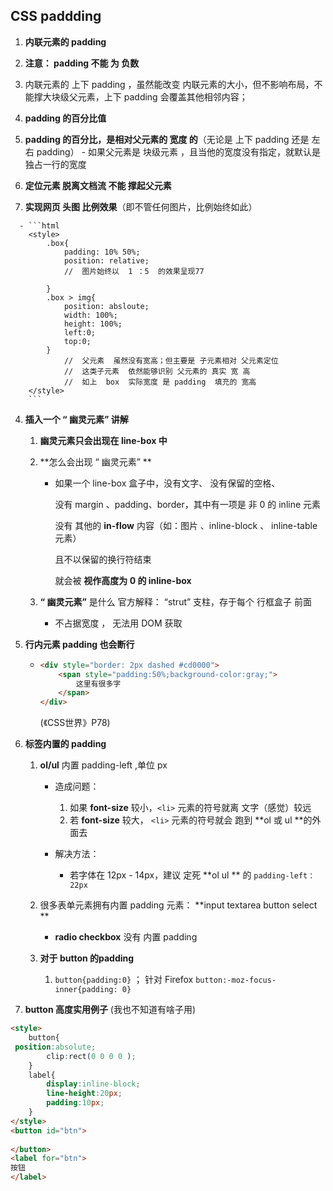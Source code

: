 ## 					CSS  paddding

1.   **内联元素的  padding** 
   1.   **注意：  padding  不能 为   负数**
   2. 内联元素的  上下  padding ，虽然能改变  内联元素的大小，但不影响布局，不能撑大块级父元素，上下 padding  会覆盖其他相邻内容；

2.   **padding  的百分比值**

   1.   **padding 的百分比，是相对父元素的 宽度 的**（无论是 上下  padding  还是  左右 padding）
      - 如果父元素是  块级元素 ，且当他的宽度没有指定，就默认是独占一行的宽度

   2.   **定位元素  脱离文档流 不能 撑起父元素**

   3.   **实现网页  头图 比例效果**（即不管任何图片，比例始终如此）

      - ```html
        <style>
            .box{
                padding: 10% 50%;   
                position: relative;
                //  图片始终以  1 ：5  的效果呈现77
                
            }
            .box > img{
                position: absloute;
                width: 100%;
                height: 100%;
                left:0;
                top:0;
            }
            	//  父元素  虽然没有宽高；但主要是 子元素相对 父元素定位
              	//  这类子元素  依然能够识别 父元素的 真实 宽 高
                //  如上  box  实际宽度 是 padding  填充的 宽高
        </style>
        ```

   4. **插入一个 “ 幽灵元素”  讲解**

      1.  **幽灵元素只会出现在  line-box 中**

      2. **怎么会出现   “ 幽灵元素”  **

         - 如果一个  line-box 盒子中，没有文字、 没有保留的空格、

           没有 margin 、padding、border，其中有一项是 非 0 的 inline 元素

           没有 其他的  **in-flow** 内容（如：图片 、inline-block 、 inline-table元素）

           且不以保留的换行符结束

           就会被  **视作高度为  0  的  inline-box**

      3. **“ 幽灵元素”**  是什么    官方解释：  “strut”  支柱，存于每个 行框盒子  前面 
         - 不占据宽度  ， 无法用 DOM 获取

   5. **行内元素 padding 也会断行**

      - ```html
        <div style="border: 2px dashed #cd0000">
            <span style="padding:50%;background-color:gray;">
            	这里有很多字
            </span>
        </div>
        ```

        (《CSS世界》P78)

   6. **标签内置的  padding**

      1. **ol/ul**  内置  padding-left ,单位  px 

         - 造成问题：
           1. 如果 **font-size**  较小，`<li>`  元素的符号就离   文字（感觉）较远
           2. 若  **font-size**  较大，  `<li>`  元素的符号就会 跑到   **ol  或  ul  **的外面去

         - 解决方法：
           - 若字体在  12px - 14px，建议  定死  **ol  ul ** 的 `padding-left： 22px`

      2. 很多表单元素拥有内置 padding  元素：  **input    textarea    button   select   **

         -  **radio   checkbox**  没有  内置 padding

      3. **对于 button 的padding**

         1. `button{padding:0}` ；   针对  Firefox   `button:-moz-focus-inner{padding: 0}` 

   7.   **button 高度实用例子**   (我也不知道有啥子用)

   ```html
   <style>
       button{
   	position:absolute;
           clip:rect(0 0 0 0 );
       }
       label{
           display:inline-block;
           line-height:20px;
           padding:10px;
       }
   </style>
   <button id="btn">
       
   </button>
   <label for="btn">
   按钮
   </label>
   
   ```

   

   

   

   